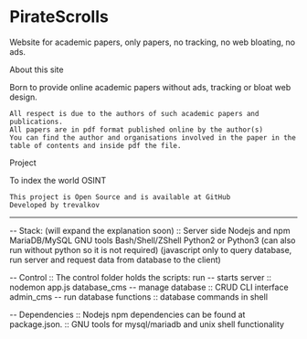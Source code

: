 # PirateScrolls
Website for academic papers, only papers, no tracking, no web bloating, no ads.

 About this site

Born to provide online academic papers without ads, tracking or bloat web design.

    All respect is due to the authors of such academic papers and publications.
    All papers are in pdf format published online by the author(s)
    You can find the author and organisations involved in the paper in the table of contents and inside pdf the file.


Project

To index the world OSINT

    This project is Open Source and is available at GitHub
    Developed by trevalkov

*********************************************************************************************************************************
-- Stack: (will expand the explanation soon)
:: Server side
Nodejs and npm
MariaDB/MySQL
GNU tools
Bash/Shell/ZShell
Python2 or Python3 (can also run without python so it is not required)
(javascript only to query database, run server and request data from database to the client)

-- Control
:: The control folder holds the scripts:
run -- starts server :: nodemon app.js
database_cms -- manage database :: CRUD CLI interface
admin_cms -- run database functions :: database commands in shell

-- Dependencies
:: Nodejs npm dependencies can be found at package.json.
:: GNU tools for mysql/mariadb and unix shell functionality
